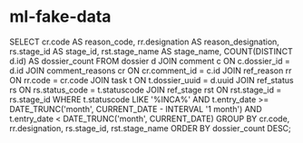 # ml-fake-data

SELECT cr.code AS reason_code, rr.designation AS reason_designation, rs.stage_id AS stage_id, rst.stage_name AS stage_name, COUNT(DISTINCT d.id) AS dossier_count FROM dossier d JOIN comment c ON c.dossier_id = d.id JOIN comment_reasons cr ON cr.comment_id = c.id JOIN ref_reason rr ON rr.code = cr.code JOIN task t ON t.dossier_uuid = d.uuid JOIN ref_status rs ON rs.status_code = t.statuscode JOIN ref_stage rst ON rst.stage_id = rs.stage_id WHERE t.statuscode LIKE '%INCA%' AND t.entry_date >= DATE_TRUNC('month', CURRENT_DATE - INTERVAL '1 month') AND t.entry_date < DATE_TRUNC('month', CURRENT_DATE) GROUP BY cr.code, rr.designation, rs.stage_id, rst.stage_name ORDER BY dossier_count DESC;
